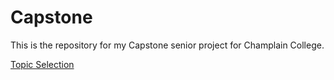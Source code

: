 # Capstone
This is the repository for my Capstone senior project for Champlain College.

[Topic Selection](Docs/capstone_topics.md)
